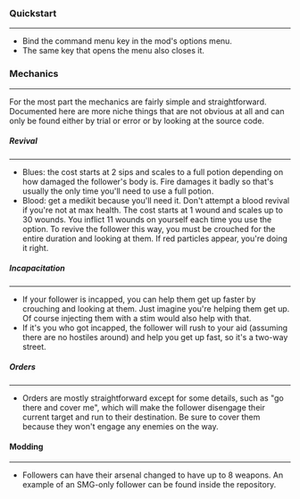 ### Quickstart
---
- Bind the command menu key in the mod's options menu.
- The same key that opens the menu also closes it.

### Mechanics
---
For the most part the mechanics are fairly simple and straightforward. Documented here are more niche things that are not obvious at all and can only be found either by trial or error or by looking at the source code.

##### Revival
---
- Blues: the cost starts at 2 sips and scales to a full potion depending on how damaged the follower's body is. Fire damages it badly so that's usually the only time you'll need to use a full potion.
- Blood: get a medikit because you'll need it. Don't attempt a blood revival if you're not at max health. The cost starts at 1 wound and scales up to 30 wounds. You inflict 11 wounds on yourself each time you use the option. To revive the follower this way, you must be crouched for the entire duration and looking at them. If red particles appear, you're doing it right.

##### Incapacitation
---
- If your follower is incapped, you can help them get up faster by crouching and looking at them. Just imagine you're helping them get up. Of course injecting them with a stim would also help with that.
- If it's you who got incapped, the follower will rush to your aid (assuming there are no hostiles around) and help you get up fast, so it's a two-way street.

##### Orders
---
- Orders are mostly straightforward except for some details, such as "go there and cover me", which will make the follower disengage their current target and run to their destination. Be sure to cover them because they won't engage any enemies on the way.

#### Modding
---
- Followers can have their arsenal changed to have up to 8 weapons. An example of an SMG-only follower can be found inside the repository.